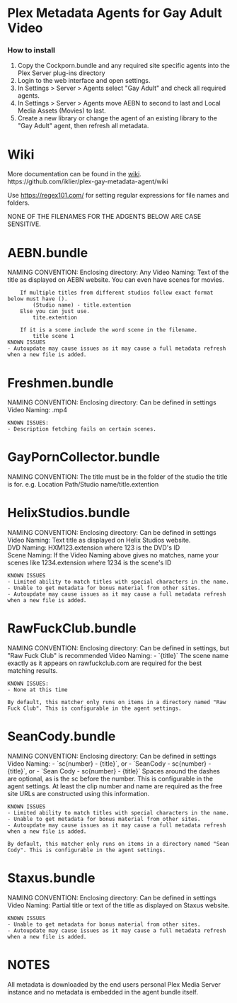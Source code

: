 <h1>Plex Metadata Agents for Gay Adult Video</h1>

<h3>How to install</h3>
<ol>
	<li>Copy the Cockporn.bundle and any required site specific agents into the Plex Server plug-ins directory</li>
	<li>Login to the web interface and open settings.</li>
	<li>In Settings > Server > Agents select "Gay Adult" and check all required agents.</li>
	<li>In Settings > Server > Agents move AEBN to second to last and Local Media Assets (Movies) to last.</li>
	<li>Create a new library or change the agent of an existing library to the "Gay Adult" agent, then refresh all metadata.</li>
</ol>

<h1>Wiki</h1>
More documentation can be found in the <a href="https://github.com/iklier/plex-gay-metadata-agent/wiki">wiki</a>.<br />
https://github.com/iklier/plex-gay-metadata-agent/wiki

Use https://regex101.com/ for setting regular expressions for file names and folders.

NONE OF THE FILENAMES FOR THE ADGENTS BELOW ARE CASE SENSITIVE.

<h1>AEBN.bundle</h1>
	NAMING CONVENTION:
		Enclosing directory: Any
		Video Naming: Text of the title as displayed on AEBN website. You can even have scenes for movies.

		If multiple titles from different studios follow exact format below must have ().
			(Studio name) - title.extention
		Else you can just use.
			tite.extention

		If it is a scene include the word scene in the filename.
			title scene 1
	KNOWN ISSUES
	- Autoupdate may cause issues as it may cause a full metadata refresh when a new file is added.

<h1>Freshmen.bundle</h1>
	NAMING CONVENTION:
		Enclosing directory: Can be defined in settings
		Video Naming: <scene number>.mp4
	
	KNOWN ISSUES:
	- Description fetching fails on certain scenes.
		

<h1>GayPornCollector.bundle</h1>
	NAMING CONVENTION:
		The title must be in the folder of the studio the title is for.
		e.g. Location Path/Studio name/title.extention

<h1>HelixStudios.bundle</h1>
	NAMING CONVENTION:
		Enclosing directory: Can be defined in settings<br>
		Video Naming: Text title as displayed on Helix Studios website.<br>
		DVD Naming: HXM123.extension where 123 is the DVD's ID<br>
		Scene Naming: If the Video Naming above gives no matches, name your scenes like 1234.extension where 1234 is the scene's ID
		

	KNOWN ISSUES
	- Limited ability to match titles with special characters in the name.
	- Unable to get metadata for bonus material from other sites.
	- Autoupdate may cause issues as it may cause a full metadata refresh when a new file is added.

<h1>RawFuckClub.bundle</h1>
	NAMING CONVENTION:
		Enclosing directory: Can be defined in settings, but "Raw Fuck Club" is recommended
		Video Naming:
		- `{title}`
		The scene name exactly as it appears on rawfuckclub.com are required for the best matching results.

	KNOWN ISSUES:
	- None at this time

	By default, this matcher only runs on items in a directory named "Raw Fuck Club". This is configurable in the agent settings.

<h1>SeanCody.bundle</h1>
	NAMING CONVENTION:
		Enclosing directory: Can be defined in settings
		Video Naming:
		- `sc{number} - {title}`, or
		- `SeanCody - sc{number} - {title}`, or
		- `Sean Cody - sc{number} - {title}`
		Spaces around the dashes are optional, as is the sc before the number. This is configurable in the agent settings. At least the clip number and name are required as the free site URLs are constructed using this information.

	KNOWN ISSUES
	- Limited ability to match titles with special characters in the name.
	- Unable to get metadata for bonus material from other sites.
	- Autoupdate may cause issues as it may cause a full metadata refresh when a new file is added.

	By default, this matcher only runs on items in a directory named "Sean Cody". This is configurable in the agent settings.

<h1>Staxus.bundle</h1>
	NAMING CONVENTION:
		Enclosing directory: Can be defined in settings
		Video Naming: Partial title or text of the title as displayed on Staxus website.

	KNOWN ISSUES
	- Unable to get metadata for bonus material from other sites.
	- Autoupdate may cause issues as it may cause a full metadata refresh when a new file is added.

<h1>NOTES</h1>
All metadata is downloaded by the end users personal Plex Media Server instance and no metadata is embedded in the agent bundle itself.
